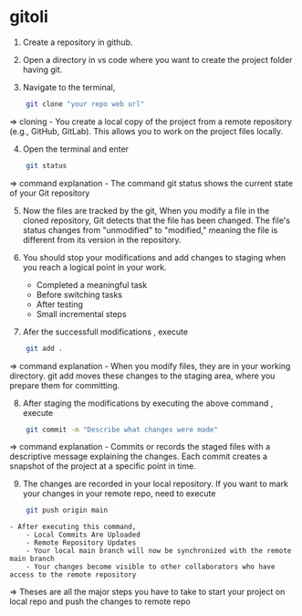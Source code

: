 # gitoli
1. Create a repository in github.

2. Open a directory in vs code where you want to create the project folder having git.

3. Navigate to the terminal, 
```bash
    git clone "your repo web url"
```
⇒ cloning
    - You create a local copy of the project from a remote repository (e.g., GitHub, GitLab). This allows you to work on the project    files locally.

4. Open the terminal and enter
```bash
    git status
```
⇒ command explanation
    - The command git status shows the current state of your Git repository

5. Now the files are tracked by the git, When you modify a file in the cloned repository, Git detects that the file has been changed. The file's status changes from "unmodified" to "modified," meaning the file is different from its version in the repository.

6. You should stop your modifications and add changes to staging when you reach a logical point in your work. 
    - Completed a meaningful task
    - Before switching tasks
    - After testing
    - Small incremental steps

7. Afer the successfull modifications , execute 
```bash
    git add .
```
⇒ command explanation
    - When you modify files, they are in your working directory. git add moves these changes to the staging area, where you prepare them for committing.

8. After staging the modifications by executing the above command , execute
```bash
    git commit -m "Describe what changes were made"
```
⇒ command explanation
    - Commits or records the staged files with a descriptive message explaining the changes. Each commit creates a snapshot of the project at a specific point in time.

9. The changes are recorded in your local repository. If you want to mark your changes in your remote repo, need to execute
```bash
    git push origin main
```
    - After executing this command,
        - Local Commits Are Uploaded
        - Remote Repository Updates
        - Your local main branch will now be synchronized with the remote main branch
        - Your changes become visible to other collaborators who have access to the remote repository

⇒ Theses are all the major steps you have to take to start your project on local repo and push the changes to remote repo